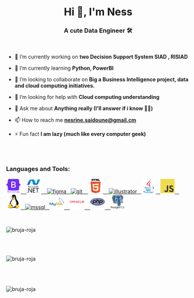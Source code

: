 <h1 align="center">Hi 👋, I'm Ness</h1>
<h3 align="center">A cute Data Engineer 🛠️</h3>
 <br>

- 🔭 I’m currently working on **two Decision Support System SIAD , RISIAD**

- 🌱 I’m currently learning **Python, PowerBI**

- 👯 I’m looking to collaborate on **Big a Business Intelligence project, data and cloud computing initiatives.**

- 🤝 I’m looking for help with **Cloud computing understanding**

- 💬 Ask me about **Anything really (I'll answer if i know 🤷‍♀️)**

- 📫 How to reach me **nesrine.saidoune@gmail.cm**

- ⚡ Fun fact **I am lazy (much like every computer geek)**

 <br>
 <br>

<h3 align="left">Languages and Tools:</h3>
<p align="left"> <a href="https://getbootstrap.com" target="_blank" rel="noreferrer"> <img src="https://raw.githubusercontent.com/devicons/devicon/master/icons/bootstrap/bootstrap-plain-wordmark.svg" alt="bootstrap" width="40" height="40"/> </a> <a href="https://dotnet.microsoft.com/" target="_blank" rel="noreferrer">&nbsp;&nbsp; <img src="https://raw.githubusercontent.com/devicons/devicon/master/icons/dot-net/dot-net-original-wordmark.svg" alt="dotnet" width="40" height="40"/> </a> <a href="https://www.figma.com/" target="_blank" rel="noreferrer">&nbsp;&nbsp; <img src="https://www.vectorlogo.zone/logos/figma/figma-icon.svg" alt="figma" width="40" height="40"/> </a> <a href="https://git-scm.com/" target="_blank" rel="noreferrer"> &nbsp;&nbsp;<img src="https://www.vectorlogo.zone/logos/git-scm/git-scm-icon.svg" alt="git" width="40" height="40"/> </a> <a href="https://www.w3.org/html/" target="_blank" rel="noreferrer">&nbsp;&nbsp; <img src="https://raw.githubusercontent.com/devicons/devicon/master/icons/html5/html5-original-wordmark.svg" alt="html5" width="40" height="40"/> </a> <a href="https://www.adobe.com/in/products/illustrator.html" target="_blank" rel="noreferrer">&nbsp;&nbsp; <img src="https://www.vectorlogo.zone/logos/adobe_illustrator/adobe_illustrator-icon.svg" alt="illustrator" width="40" height="40"/> </a> <a href="https://www.java.com" target="_blank" rel="noreferrer"> &nbsp;&nbsp;<img src="https://raw.githubusercontent.com/devicons/devicon/master/icons/java/java-original.svg" alt="java" width="40" height="40"/> </a> <a href="https://developer.mozilla.org/en-US/docs/Web/JavaScript" target="_blank" rel="noreferrer"> &nbsp;&nbsp;<img src="https://raw.githubusercontent.com/devicons/devicon/master/icons/javascript/javascript-original.svg" alt="javascript" width="40" height="40"/> </a> <a href="https://www.linux.org/" target="_blank" rel="noreferrer"> &nbsp;&nbsp;<img src="https://raw.githubusercontent.com/devicons/devicon/master/icons/linux/linux-original.svg" alt="linux" width="40" height="40"/> </a> <a href="https://www.microsoft.com/en-us/sql-server" target="_blank" rel="noreferrer"> &nbsp;&nbsp;<img src="https://www.svgrepo.com/show/303229/microsoft-sql-server-logo.svg" alt="mssql" width="40" height="40"/> </a> <a href="https://www.mysql.com/" target="_blank" rel="noreferrer"> &nbsp;&nbsp;<img src="https://raw.githubusercontent.com/devicons/devicon/master/icons/mysql/mysql-original-wordmark.svg" alt="mysql" width="40" height="40"/> </a> <a href="https://www.oracle.com/" target="_blank" rel="noreferrer">&nbsp;&nbsp; <img src="https://raw.githubusercontent.com/devicons/devicon/master/icons/oracle/oracle-original.svg" alt="oracle" width="40" height="40"/> </a> <a href="https://www.php.net" target="_blank" rel="noreferrer">&nbsp;&nbsp; <img src="https://raw.githubusercontent.com/devicons/devicon/master/icons/php/php-original.svg" alt="php" width="40" height="40"/> </a> <a href="https://www.postgresql.org" target="_blank" rel="noreferrer">&nbsp;&nbsp; <img src="https://raw.githubusercontent.com/devicons/devicon/master/icons/postgresql/postgresql-original-wordmark.svg" alt="postgresql" width="40" height="40"/> </a> </p>
 <br>
<p align="left"> <img src="https://komarev.com/ghpvc/?username=bruja-roja&label=Profile%20views&color=0e75b6&style=flat" alt="bruja-roja" /> </p> 
<br>
<!--  <p align="left"> <a href="https://github.com/ryo-ma/github-profile-trophy"><img src="https://github-profile-trophy.vercel.app/?username=bruja-roja" alt="bruja-roja" /></a> </p>-->

 <br>
 <p><img align="left" src="https://github-readme-stats.vercel.app/api/top-langs?username=bruja-roja&show_icons=true&locale=en&layout=compact" alt="bruja-roja" /></p> 
 <br> <br> <br>  <br>
<p><img align="center" src="https://github-readme-streak-stats.herokuapp.com/?user=bruja-roja&" alt="bruja-roja" /></p>
